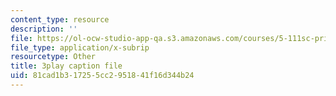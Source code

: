 ```yaml
---
content_type: resource
description: ''
file: https://ol-ocw-studio-app-qa.s3.amazonaws.com/courses/5-111sc-principles-of-chemical-science-fall-2014/81cad1b317255cc2951841f16d344b24_f0udxGcoztE.vtt
file_type: application/x-subrip
resourcetype: Other
title: 3play caption file
uid: 81cad1b3-1725-5cc2-9518-41f16d344b24
---
```

